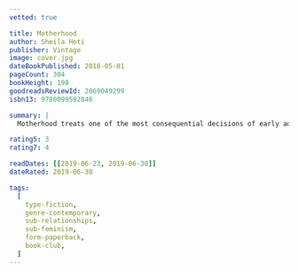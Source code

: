 ```yaml
---
vetted: true

title: Motherhood
author: Sheila Heti
publisher: Vintage
image: cover.jpg
dateBookPublished: 2018-05-01
pageCount: 304
bookHeight: 198
goodreadsReviewId: 2869049299
isbn13: 9780099592846

summary: |
  Motherhood treats one of the most consequential decisions of early adulthood – whether or not to have children – with the intelligence, wit and originality that have won Sheila Heti international acclaim. Having reached an age when most of her peers are asking themselves when they will become mothers, Heti’s narrator considers, with the same urgency, whether she will do so at all. Over the course of several years, under the influence of her partner, body, family, friends, mysticism and chance, she struggles to make a moral and meaningful choice.

rating5: 3
rating7: 4

readDates: [[2019-06-23, 2019-06-30]]
dateRated: 2019-06-30

tags:
  [
    type-fiction,
    genre-contemporary,
    sub-relationships,
    sub-feminism,
    form-paperback,
    book-club,
  ]
---
```

